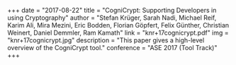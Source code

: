 +++
date = "2017-08-22"
title = "CogniCrypt: Supporting Developers in using Cryptography"
author = "Stefan Krüger, Sarah Nadi, Michael Reif, Karim Ali, Mira Mezini, Eric Bodden, Florian Göpfert, Felix Günther, Christian Weinert, Daniel Demmler, Ram Kamath"
link = "knr+17cognicrypt.pdf"
img = "knr+17cognicrypt.jpg"
description = "This paper gives a high-level overview of the CogniCrypt tool."
conference = "ASE 2017 (Tool Track)"
+++
